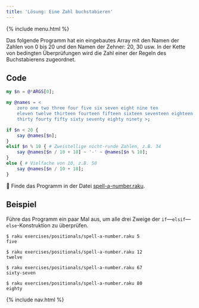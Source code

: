```yaml
---
title: 'Lösung: Eine Zahl buchstabieren'
---
```


{% include menu.html %}

Das folgende Programm hat ein eingebautes Array mit den Namen der Zahlen von 0 bis 20 und den Namen der Zehner: 20, 30 usw. In der Kette von bedingten Überprüfungen wird die Zahl einer der Regeln des Buchstabierens zugeordnet.

## Code

```raku
my $n = @*ARGS[0];

my @names = <
    zero one two three four five six seven eight nine ten
    eleven twelve thirteen fourteen fifteen sixteen seventeen eighteen nineteen twenty
    thirty fourty fifty sixty seventy eighty ninety >;

if $n < 20 {
    say @names[$n];
}
elsif $n % 10 { # Zweistellige nicht-runde Zahlen, z.B. 34
    say @names[$n / 10 + 18] ~ '-' ~ @names[$n % 10];
}
else { # Vielfache von 10, z.B. 50
    say @names[$n / 10 + 18];
}
```

🦋 Finde das Programm in der Datei [spell-a-number.raku](https://github.com/ash/raku-course/blob/master/exercises/positionals/spell-a-number.raku).

## Beispiel

Führe das Programm ein paar Mal aus, um alle drei Zweige der `if`—`elsif`—`else`-Konstruktion zu überprüfen.

```console
$ raku exercises/positionals/spell-a-number.raku 5
five

$ raku exercises/positionals/spell-a-number.raku 12
twelve

$ raku exercises/positionals/spell-a-number.raku 67
sixty-seven

$ raku exercises/positionals/spell-a-number.raku 80
eighty
```

{% include nav.html %}